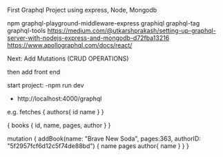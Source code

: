 First Graphql Project using express, Node, Mongodb


npm 
graphql-playground-middleware-express
graphiql
graphql-tag
graphql-tools
https://medium.com/@utkarshprakash/setting-up-graphql-server-with-nodejs-express-and-mongodb-d72fba13216
https://www.apollographql.com/docs/react/

Next: Add Mutations (CRUD OPERATIONS)

then add front end

start project:
-npm run dev
- http://localhost:4000/graphql



e.g. fetches
{
	authors{
    id
    name 
  }
}

{
    books {
        id,
        name, 
        pages, 
        author
    }
}

mutation {
  addBook(name: "Brave New Soda", pages:363, authorID: "5f2957fcf6d12c5f74de88bd") {
    name
    pages
    author{
      name
    }
  }
}